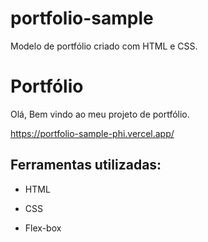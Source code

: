# portfolio-sample
Modelo de portfólio criado com HTML e CSS.

# Portfólio
Olá, Bem vindo ao meu projeto de portfólio.

https://portfolio-sample-phi.vercel.app/

## Ferramentas utilizadas:

* HTML

* CSS

* Flex-box
